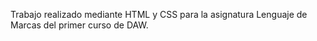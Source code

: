 Trabajo realizado mediante HTML y CSS para la asignatura Lenguaje de Marcas del primer curso de DAW.
